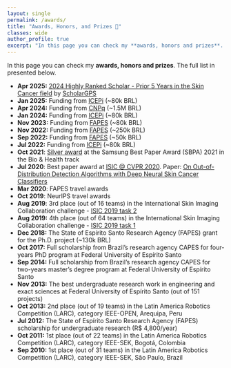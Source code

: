 ```yaml
---
layout: single
permalink: /awards/
title: "Awards, Honors, and Prizes 🏅"
classes: wide
author_profile: true
excerpt: "In this page you can check my **awards, honors and prizes**. The full list in presented below"
---
```


In this page you can check my **awards, honors and prizes**. The full list in presented below.


+ **Apr 2025:** [2024 Highly Ranked Scholar - Prior 5 Years in the Skin Cancer field](https://scholargps.com/highly-ranked-scholars?ranking_duration=LAST_5_YEARS&specialty=Skin+cancer&p=1#1) by [ScholarGPS](https://scholargps.com/scholars/27245427188463/andre-g-c-pacheco?e_ref=91df6de506ce0df43542)
+ **Jan 2025:** Funding from [ICEPi](https://icepi.es.gov.br/) (~80k BRL)
+ **Apr 2024:** Funding from [CNPq](https://www.gov.br/cnpq/pt-br) (~1.5M BRL)
+ **Jan 2024:** Funding from [ICEPi](https://icepi.es.gov.br/) (~80k BRL)
+ **Nov 2023:** Funding from [FAPES](https://fapes.es.gov.br/) (~80k BRL)
+ **Nov 2022:** Funding from [FAPES](https://fapes.es.gov.br/) (~250k BRL)
+ **Sep 2022:** Funding from [FAPES](https://fapes.es.gov.br/) (~50k BRL)
+ **Jul 2022:** Funding from [ICEPi](https://icepi.es.gov.br/) (~80k BRL)
+ **Oct 2021**: [Silver award](https://www.linkedin.com/feed/update/urn:li:share:6907384896474742785?utm_source=linkedin_share&utm_medium=member_desktop_share&utm_content=post) at the Samsung Best Paper Award (SBPA) 2021 in the Bio & Health track
+ **Jul 2020**: Best paper award at [ISIC @ CVPR 2020](https://workshop2020.isic-archive.com/). Paper: [On Out-of-Distribution Detection Algorithms with Deep Neural Skin Cancer Classifiers](https://openaccess.thecvf.com/content_CVPRW_2020/papers/w42/Pacheco_On_Out-of-Distribution_Detection_Algorithms_With_Deep_Neural_Skin_Cancer_Classifiers_CVPRW_2020_paper.pdf)
+ **Mar 2020**: FAPES travel awards
+ **Oct 2019**: NeurIPS travel awards
+ **Aug 2019**: 3rd place (out of 16 teams) in the International Skin Imaging Collaboration challenge - [ISIC 2019 task 2](https://challenge.isic-archive.com/leaderboards/2019/)
+ **Aug 2019:** 4th place (out of 64 teams) in the International Skin Imaging Collaboration challenge - [ISIC 2019 task 1](https://challenge.isic-archive.com/leaderboards/2019/)
+ **Dec 2018:** The State of Espírito Santo Research Agency (FAPES) grant for the Ph.D. project (~130k BRL)
+ **Oct 2017:** Full scholarship from Brazil’s research agency CAPES for four-years PhD program at Federal University of Espírito Santo
+ **Sep 2014:** Full scholarship from Brazil’s research agency CAPES for two-years master’s degree program at Federal University of Espírito Santo
+ **Nov 2013:** The best undergraduate research work in engineering and exact sciences at Federal University of Espírito Santo (out of 151 projects)
+ **Oct 2013:** 2nd place (out of 19 teams) in the Latin America Robotics Competition (LARC), category IEEE-OPEN, Arequipa, Peru
+ **Jul 2012:** The State of Espírito Santo Research Agency (FAPES) scholarship for undergraduate research (R\$ 4,800/year)
+ **Oct 2011:** 1st place (out of 22 teams) in the Latin America Robotics Competition (LARC), category IEEE-SEK, Bogotá, Colombia
+ **Sep 2010:** 1st place (out of 31 teams) in the Latin America Robotics Competition (LARC), category IEEE-SEK, São Paulo, Brazil



 




















